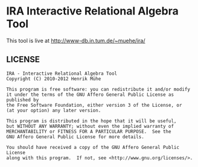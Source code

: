 IRA Interactive Relational Algebra Tool
=======================================

This tool is live at http://www-db.in.tum.de/~muehe/ira/


LICENSE
-------

	IRA - Interactive Relational Algebra Tool
	Copyright (C) 2010-2012 Henrik Mühe

	This program is free software: you can redistribute it and/or modify
	it under the terms of the GNU Affero General Public License as published by
	the Free Software Foundation, either version 3 of the License, or
	(at your option) any later version.

	This program is distributed in the hope that it will be useful,
	but WITHOUT ANY WARRANTY; without even the implied warranty of
	MERCHANTABILITY or FITNESS FOR A PARTICULAR PURPOSE.  See the
	GNU Affero General Public License for more details.

	You should have received a copy of the GNU Affero General Public License
	along with this program.  If not, see <http://www.gnu.org/licenses/>.
